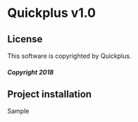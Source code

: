 # Quickplus v1.0

## License

This software is copyrighted by Quickplus.

##### Copyright 2018

## Project installation 

Sample

